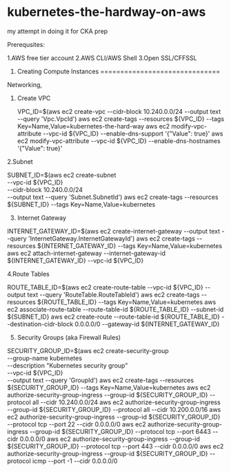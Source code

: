 # kubernetes-the-hardway-on-aws
my attempt in doing it for CKA prep

Prerequsites:

1.AWS free tier account
2.AWS CLI/AWS Shell
3.Open SSL/CFFSSL


1. Creating Compute Instances
==============================

Networking,

1. Create VPC

   VPC_ID=$(aws ec2 create-vpc --cidr-block 10.240.0.0/24 --output text --query 'Vpc.VpcId')
   aws ec2 create-tags --resources ${VPC_ID} --tags Key=Name,Value=kubernetes-the-hard-way
   aws ec2 modify-vpc-attribute --vpc-id ${VPC_ID} --enable-dns-support '{"Value": true}'
   aws ec2 modify-vpc-attribute --vpc-id ${VPC_ID} --enable-dns-hostnames '{"Value": true}'
   
 2.Subnet
 
  SUBNET_ID=$(aws ec2 create-subnet \
    --vpc-id ${VPC_ID} \
    --cidr-block 10.240.0.0/24 \
    --output text --query 'Subnet.SubnetId')
  aws ec2 create-tags --resources ${SUBNET_ID} --tags Key=Name,Value=kubernetes
  
3. Internet Gateway

  INTERNET_GATEWAY_ID=$(aws ec2 create-internet-gateway --output text --query 'InternetGateway.InternetGatewayId')
  aws ec2 create-tags --resources ${INTERNET_GATEWAY_ID} --tags Key=Name,Value=kubernetes
  aws ec2 attach-internet-gateway --internet-gateway-id ${INTERNET_GATEWAY_ID} --vpc-id ${VPC_ID}

4.Route Tables

ROUTE_TABLE_ID=$(aws ec2 create-route-table --vpc-id ${VPC_ID} --output text --query 'RouteTable.RouteTableId')
aws ec2 create-tags --resources ${ROUTE_TABLE_ID} --tags Key=Name,Value=kubernetes
aws ec2 associate-route-table --route-table-id ${ROUTE_TABLE_ID} --subnet-id ${SUBNET_ID}
aws ec2 create-route --route-table-id ${ROUTE_TABLE_ID} --destination-cidr-block 0.0.0.0/0 --gateway-id ${INTERNET_GATEWAY_ID}

5. Security Groups (aka Firewall Rules)

SECURITY_GROUP_ID=$(aws ec2 create-security-group \
  --group-name kubernetes \
  --description "Kubernetes security group" \
  --vpc-id ${VPC_ID} \
  --output text --query 'GroupId')
aws ec2 create-tags --resources ${SECURITY_GROUP_ID} --tags Key=Name,Value=kubernetes
aws ec2 authorize-security-group-ingress --group-id ${SECURITY_GROUP_ID} --protocol all --cidr 10.240.0.0/24
aws ec2 authorize-security-group-ingress --group-id ${SECURITY_GROUP_ID} --protocol all --cidr 10.200.0.0/16
aws ec2 authorize-security-group-ingress --group-id ${SECURITY_GROUP_ID} --protocol tcp --port 22 --cidr 0.0.0.0/0
aws ec2 authorize-security-group-ingress --group-id ${SECURITY_GROUP_ID} --protocol tcp --port 6443 --cidr 0.0.0.0/0
aws ec2 authorize-security-group-ingress --group-id ${SECURITY_GROUP_ID} --protocol tcp --port 443 --cidr 0.0.0.0/0
aws ec2 authorize-security-group-ingress --group-id ${SECURITY_GROUP_ID} --protocol icmp --port -1 --cidr 0.0.0.0/0



